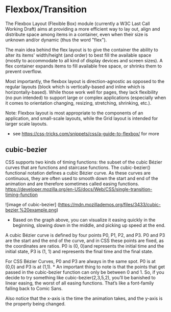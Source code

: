 # Flexbox/Transition
The Flexbox Layout (Flexible Box) module (currently a W3C Last Call Working Draft) aims at providing a more efficient way to lay out, align and distribute space among items in a container, even when their size is unknown and/or dynamic (thus the word "flex").

The main idea behind the flex layout is to give the container the ability to alter its items' width/height (and order) to best fill the available space (mostly to accommodate to all kind of display devices and screen sizes). A flex container expands items to fill available free space, or shrinks them to prevent overflow.

Most importantly, the flexbox layout is direction-agnostic as opposed to the regular layouts (block which is vertically-based and inline which is horizontally-based). While those work well for pages, they lack flexibility (no pun intended) to support large or complex applications (especially when it comes to orientation changing, resizing, stretching, shrinking, etc.).

Note: Flexbox layout is most appropriate to the components of an application, and small-scale layouts, while the Grid layout is intended for larger scale layouts.

* see https://css-tricks.com/snippets/css/a-guide-to-flexbox/ for more

## cubic-bezier
CSS supports two kinds of timing functions: the subset of the cubic Bézier curves that are functions and staircase functions.  The cubic-bezier() functional notation defines a cubic Bézier curve. As these curves are continuous, they are often used to smooth down the start and end of the animation and are therefore sometimes called easing functions.
https://developer.mozilla.org/en-US/docs/Web/CSS/single-transition-timing-function

![image of cubic-bezier]
(https://mdn.mozillademos.org/files/3433/cubic-bezier,%20example.png)
* Based on the graph above, you can visualize it easing quickly in the beginning, slowing down in the middle, and picking up speed at the end.

A cubic Bézier curve is defined by four points P0, P1, P2, and P3.  P0 and P3 are the start and the end of the curve, and in CSS these points are fixed, as the coordinates are ratios.  P0 is (0, 0)and represents the initial time and the initial state, P3 is (1, 1) and represents the final time and the final state.

For CSS Bézier Curves, P0 and P3 are always in the same spot. P0 is at (0,0) and P3 is at (1,1). * An important thing to note is that the points that get passed in the cubic-bezier function can only be between 0 and 1. So, if you decide to try something like cubic-bezier(2,3,5,2), you’ll be banished to linear easing, the worst of all easing functions. That’s like a font-family falling back to Comic Sans.

Also notice that the x-axis is the time the animation takes, and the y-axis is the property being changed.
